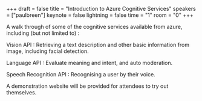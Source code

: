 +++
draft = false
title = "Introduction to Azure Cognitive Services"
speakers = ["paulbreen"]
keynote = false
lightning = false
time = "1"
room = "0"
+++

A walk through of some of the cognitive services available from azure, including (but not limited to) :

Vision API :  Retrieving a text description and other basic information from image, including facial detection. 

Language API : Evaluate meaning and intent, and auto moderation.

Speech Recognition API : Recognising a user by their voice.

A demonstration website will be provided for attendees to try out themselves.